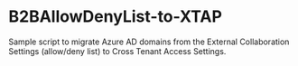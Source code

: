 # B2BAllowDenyList-to-XTAP
Sample script to migrate Azure AD domains from the External Collaboration Settings (allow/deny list) to Cross Tenant Access Settings.
